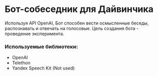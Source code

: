 # Бот-собеседник для Дайвинчика

Используя API OpenAI, Бот способен вести осмысленные беседы, распознавать и отвечать на голосовые. Цель создания бота - проведение эксперимента.

### Используемые библиотеки:
- OpenAI
- Telethon
- Yandex Speech Kit (Not used)
